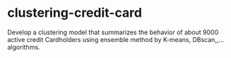 # clustering-credit-card
Develop a clustering model that summarizes the behavior of about 9000 active credit 
Cardholders using ensemble method by K-means, DBscan,,… algorithms.
